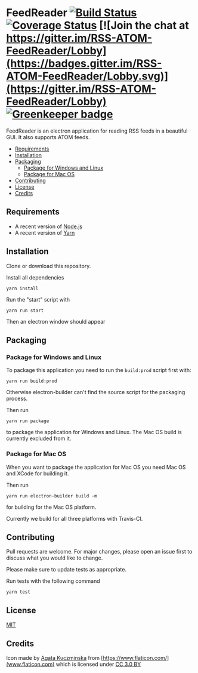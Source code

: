 # FeedReader [![Build Status](https://travis-ci.org/YannickFricke/FeedReader.svg?branch=develop)](https://travis-ci.org/YannickFricke/FeedReader) [![Coverage Status](https://coveralls.io/repos/github/YannickFricke/FeedReader/badge.svg?branch=develop)](https://coveralls.io/github/YannickFricke/FeedReader?branch=develop) [![Join the chat at https://gitter.im/RSS-ATOM-FeedReader/Lobby](https://badges.gitter.im/RSS-ATOM-FeedReader/Lobby.svg)](https://gitter.im/RSS-ATOM-FeedReader/Lobby) [![Greenkeeper badge](https://badges.greenkeeper.io/YannickFricke/FeedReader.svg)](https://greenkeeper.io/) <!-- omit in toc -->

FeedReader is an electron application for reading RSS feeds in a beautiful GUI. It also supports ATOM feeds.

- [Requirements](#requirements)
- [Installation](#installation)
- [Packaging](#packaging)
  - [Package for Windows and Linux](#package-for-windows-and-linux)
  - [Package for Mac OS](#package-for-mac-os)
- [Contributing](#contributing)
- [License](#license)
- [Credits](#credits)

## Requirements

* A recent version of [Node.js](https://nodejs.org/)
* A recent version of [Yarn](https://yarnpkg.com/)

## Installation

Clone or download this repository.

Install all dependencies

```shell
yarn install
```

Run the "start" script with

```shell
yarn run start
```

Then an electron window should appear

## Packaging

### Package for Windows and Linux

To package this application you need to run the `build:prod` script first with:

```shell
yarn run build:prod
```

Otherwise electron-builder can't find the source script for the packaging process.

Then run

```shell
yarn run package
```

to package the application for Windows and Linux. The Mac OS build is currently excluded from it.

### Package for Mac OS

When you want to package the application for Mac OS you need Mac OS and XCode for building it.

Then run

```shell
yarn run electron-builder build -m
```

for building for the Mac OS platform.

Currently we build for all three platforms with Travis-CI.

## Contributing

Pull requests are welcome. For major changes, please open an issue first to discuss what you would like to change.

Please make sure to update tests as appropriate.

Run tests with the following command

```shell
yarn test
```

## License

[MIT](https://choosealicense.com/licenses/mit/)

## Credits

Icon made by [Agata Kuczminska](https://www.flaticon.com/authors/agata-kuczminska) from [https://www.flaticon.com/](www.flaticon.com) which is licensed under [CC 3.0 BY](http://creativecommons.org/licenses/by/3.0/)
